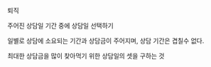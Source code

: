 퇴직

주어진 상담일 기간 중에 상담일 선택하기

일별로 상담에 소요되는 기간과 상담금이 주어지며,
상담 기간은 겹칠수 없다.

최대한 상담금을 많이 찾아먹기 위한 상담일의 셋을 구하는 것
